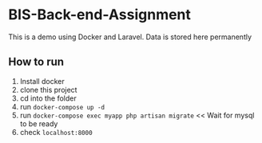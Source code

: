 # BIS-Back-end-Assignment

This is a demo using Docker and Laravel. Data is stored here permanently

## How to run

1. Install docker
2. clone this project
3. cd into the folder
4. run `docker-compose up -d`
5. run `docker-compose exec myapp php artisan migrate` << Wait for mysql to be ready
6. check `localhost:8000`
